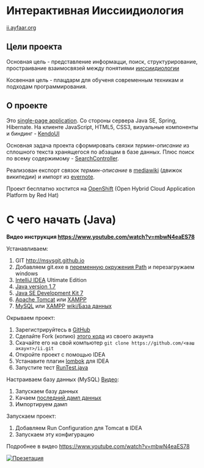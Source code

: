 Интерактивная Ииссиидиология
============================
[ii.ayfaar.org](http://ii.ayfaar.org)

Цели проекта
------------
Основная цель - представление информацци, поиск, структурирование, простраивание взаимосвязей между понятиями [ииссиидиологии](http://ru.science.wikia.com/wiki/%D0%98%D0%B8%D1%81%D1%81%D0%B8%D0%B8%D0%B4%D0%B8%D0%BE%D0%BB%D0%BE%D0%B3%D0%B8%D1%8F)

Косвенная цель - плацдарм для обученя современным техникам и подходам программирования.

О проекте
---------

Это [single-page application](http://en.wikipedia.org/wiki/Single-page_application). Со стороны сервера Java SE, Spring, Hibernate. На клиенте JavaScript, HTML5, CSS3, визуальные компоненты и биндинг - [KendoUI](www.kendoui.com)

Основная задача проекта сформировать связки *термин-описание* из сплошного текста хранящегося по абзацам в базе данных. Плюс поиск по всему содержимому - [SearchController](https://github.com/enginer/ii/blob/master/src/main/java/org/ayfaar/app/controllers/SearchController.java).

Реализован експорт связок *термин-описание* в [mediawiki](http://www.mediawiki.org) (движок википедии) и импорт из [evernote](https://www.evernote.com). 

Проект бесплатно хостится на [OpenShift](https://www.openshift.com/) (Open Hybrid Cloud Application Platform by Red Hat)

С чего начать (Java)
====================

**Видео инструкция https://www.youtube.com/watch?v=mbwN4eaES78**

Устанавливаем:

1.	GIT http://msysgit.github.io
2.	Добавляем git.exe в [переменную окружения Path](http://clip2net.com/s/iuLWXk) и перезагружаем windows
3.	[IntelliJ IDEA](http://www.jetbrains.com/idea/download/) Ultimate Edition
4.	[Java version 1.7](https://www.java.com/en/download)
5.	[Java SE Development Kit 7](http://www.oracle.com/technetwork/java/javase/downloads/jdk7-downloads-1880260.html)
6.	[Apache Tomcat](http://tomcat.apache.org/download-70.cgi) или [XAMPP](https://www.apachefriends.org/index.html)
7.	[MySQL](http://dev.mysql.com/downloads/mysql/) или [XAMPP](https://www.apachefriends.org/index.html) [wiki/База данных](https://github.com/devstarter/ii/wiki/%D0%91%D0%B0%D0%B7%D0%B0-%D0%B4%D0%B0%D0%BD%D0%BD%D1%8B%D1%85)

Окрываем проект:

1. Зарегистрируйтесь в [GitHub](https://github.com)
2. Сделайте Fork (копию) [этого кода](https://github.com/devstarter/ii) из своего акаунта
3. Скачайте его на свой компьютер `git clone https://github.com/<ваш акаунт>/ii.git`
4. Откройте проект с помощью IDEA
5. Устанавите плагин [lombok](http://plugins.jetbrains.com/plugin/6317) для IDEA
6. Запустите тест [RunTest.java](https://github.com/devstarter/ii/blob/master/src/test/java/RunTest.java)

Настраиваем базу данных (MySQL) [Видео](https://www.youtube.com/watch?v=l-ZGmR98d-4): 

1. Запускаем базу данных
2. Качаем [последний дамп данных](https://github.com/devstarter/ii/tree/master/db)
3. Импортируем дамп

Запускаем проект:

1. Добавляем Run Configuration для Tomcat в IDEA
2. Запускаем эту конфигурацию

Подробнее в видео https://www.youtube.com/watch?v=mbwN4eaES78

[![Презетация](http://img.youtube.com/vi/__ibkaMRHZI/0.jpg)](http://youtu.be/__ibkaMRHZI)
